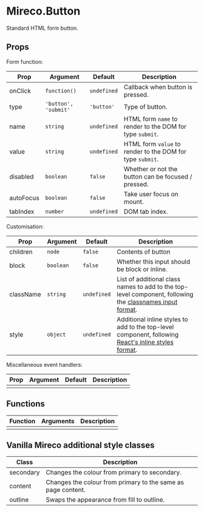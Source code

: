 # Mireco.Button

Standard HTML form button.

## Props

Form function:

| Prop | Argument | Default | Description |
| ---- | -------- | ------- | ----------- |
| onClick | `function()` | `undefined` | Callback when button is pressed. |
| type | `'button', 'submit'` | `'button'` | Type of button. |
| name | `string` | `undefined` | HTML form `name` to render to the DOM for type `submit`. |
| value | `string` | `undefined` | HTML form `value` to render to the DOM for type `submit`. |
| disabled | `boolean` | `false` | Whether or not the button can be focused / pressed. |
| autoFocus | `boolean` | `false` | Take user focus on mount. |
| tabIndex | `number` | `undefined` | DOM tab index. |

Customisation:

| Prop | Argument | Default | Description |
| ---- | -------- | ------- | ----------- |
| children | `node` | `false` | Contents of button |
| block | `boolean` | `false` | Whether this input should be block or inline. |
| className | `string` | `undefined` | List of additional class names to add to the top-level component, following the [classnames input format][1]. |
| style | `object` | `undefined` | Additional inline styles to add to the top-level component, following [React's inline styles format][2]. |

Miscellaneous event handlers:

| Prop | Argument | Default | Description |
| ---- | -------- | ------- | ----------- |
|  |  |  |  |

## Functions

| Function | Arguments | Description |
| -------- | --------- | ----------- |
|  |  |  |

## Vanilla Mireco additional style classes

| Class | Description |
| ----- | ----------- |
| secondary | Changes the colour from primary to secondary. |
| content | Changes the colour from primary to the same as page content. |
| outline | Swaps the appearance from fill to outline. |

[1]: https://www.npmjs.com/package/classnames#usage
[2]: https://reactjs.org/docs/dom-elements.html#style
